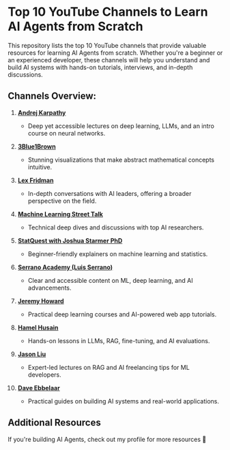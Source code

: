 # Top 10 YouTube Channels to Learn AI Agents from Scratch

This repository lists the top 10 YouTube channels that provide valuable resources for learning AI Agents from scratch. Whether you're a beginner or an experienced developer, these channels will help you understand and build AI systems with hands-on tutorials, interviews, and in-depth discussions.

## Channels Overview:

1. **[Andrej Karpathy](https://lnkd.in/dVA5bGyZ)**
   - Deep yet accessible lectures on deep learning, LLMs, and an intro course on neural networks.

2. **[3Blue1Brown](https://lnkd.in/dQsiH2Xu)**
   - Stunning visualizations that make abstract mathematical concepts intuitive.

3. **[Lex Fridman](https://lnkd.in/dRJ6DVbE)**
   - In-depth conversations with AI leaders, offering a broader perspective on the field.

4. **[Machine Learning Street Talk](https://lnkd.in/dNceZibz)**
   - Technical deep dives and discussions with top AI researchers.

5. **[StatQuest with Joshua Starmer PhD](https://lnkd.in/dTjRCxYP)**
   - Beginner-friendly explainers on machine learning and statistics.

6. **[Serrano Academy (Luis Serrano)](https://lnkd.in/d8fhq7Nq)**
   - Clear and accessible content on ML, deep learning, and AI advancements.

7. **[Jeremy Howard](https://lnkd.in/dkwh53ss)**
   - Practical deep learning courses and AI-powered web app tutorials.

8. **[Hamel Husain](https://lnkd.in/dj8EEzPm)**
   - Hands-on lessons in LLMs, RAG, fine-tuning, and AI evaluations.

9. **[Jason Liu](https://lnkd.in/dbCCXZhb)**
   - Expert-led lectures on RAG and AI freelancing tips for ML developers.

10. **[Dave Ebbelaar](https://lnkd.in/dThXHtpb)**
    - Practical guides on building AI systems and real-world applications.

## Additional Resources

If you're building AI Agents, check out my profile for more resources 👋
